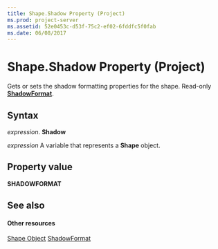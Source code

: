 ```yaml
---
title: Shape.Shadow Property (Project)
ms.prod: project-server
ms.assetid: 52e0453c-d53f-75c2-ef02-6fddfc5f0fab
ms.date: 06/08/2017
---
```



# Shape.Shadow Property (Project)
Gets or sets the shadow formatting properties for the shape. Read-only **[ShadowFormat](http://msdn.microsoft.com/en-us/library/office/ff195339%28v=office.15%29)**.

## Syntax

 _expression_. **Shadow**

 _expression_ A variable that represents a **Shape** object.


## Property value

 **SHADOWFORMAT**


## See also


#### Other resources


[Shape Object](shape-object-project.md)
[ShadowFormat](http://msdn.microsoft.com/en-us/library/office/ff195339%28v=office.15%29)
